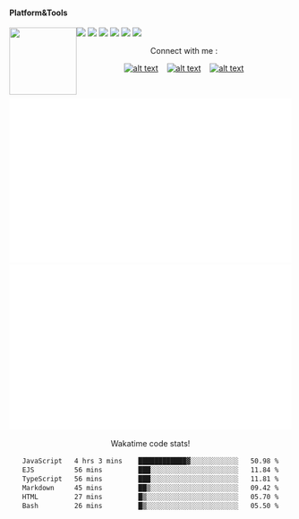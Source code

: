 #### Platform&Tools

[![](https://img.shields.io/badge/-NPM-cb3837?style=flat-square&logo=npm&logoColor=white)](https://npmjs.com/)
[![](https://img.shields.io/badge/-Linux-fcc624?style=flat-square&logo=linux&logoColor=white)](https://www.linuxfoundation.org/)
[![](https://img.shields.io/badge/-Node.js-43853d?style=flat-square&logo=node.js&logoColor=ffffff)](https://nodejs.org/)
[![](https://img.shields.io/badge/Visual_Studio_Code-0078D4?style=flat-square&logo=visual%20studio%20code&logoColor=white)](https://nodejs.org/)
[![](https://img.shields.io/badge/PHP-777BB4?style=flat-square&logo=php&logoColor=white)](https://nodejs.org/)
[![](https://img.shields.io/badge/Julia-9558B2?style=flat-square&logo=julia&logoColor=white)](https://nodejs.org/)
<img src="https://avatars0.githubusercontent.com/u/31664438?s=460&u=251f36d7ab0fb4a74b162be7b18f6cdca8a74f8c&v=4" width="120" height="120" align="left">
<center>
Connect with me :

<a href="https://fb.me/fdciabdul"><img src="https://cdn-icons-png.flaticon.com/512/145/145802.png" alt="alt text" width="30" height="30"></a>      &nbsp;&nbsp;   <a href="https://instagram.com/fdciabdul"><img src="https://cdn-icons-png.flaticon.com/512/174/174855.png" alt="alt text" width="30" height="30"></a>
 &nbsp;&nbsp; 
<a href="https://twitter.com/fdciabdul"><img src="https://user-images.githubusercontent.com/31664438/134009546-a0b29d09-a883-435e-9581-3c2692f0ac6e.png" alt="alt text" width="30" height="30"></a>




&nbsp;&nbsp;     &nbsp;&nbsp;    &nbsp;&nbsp;   &nbsp;&nbsp;
 
![](https://raw.githubusercontent.com/fdciabdul/upgraded-happiness/master/generated/overview.svg#gh-dark-mode-only)
 ![](https://raw.githubusercontent.com/fdciabdul/upgraded-happiness/master/generated/languages.svg#gh-dark-mode-only)

Wakatime code stats!
<!--START_SECTION:waka-->

```text
JavaScript   4 hrs 3 mins    ████████████▓░░░░░░░░░░░░   50.98 %
EJS          56 mins         ███░░░░░░░░░░░░░░░░░░░░░░   11.84 %
TypeScript   56 mins         ███░░░░░░░░░░░░░░░░░░░░░░   11.81 %
Markdown     45 mins         ██▒░░░░░░░░░░░░░░░░░░░░░░   09.42 %
HTML         27 mins         █▒░░░░░░░░░░░░░░░░░░░░░░░   05.70 %
Bash         26 mins         █▒░░░░░░░░░░░░░░░░░░░░░░░   05.50 %
```

<!--END_SECTION:waka-->

